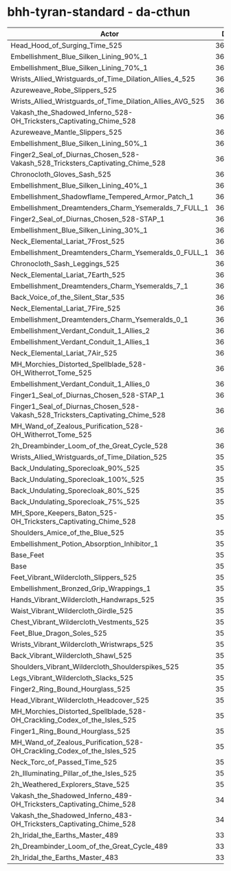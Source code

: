 # bhh-tyran-standard - da-cthun
| Actor | DPS | Increase |
|---|:---:|:---:|
|Head_Hood_of_Surging_Time_525|369083|2.95%|
|Embellishment_Blue_Silken_Lining_90%_1|368400|2.76%|
|Embellishment_Blue_Silken_Lining_70%_1|366271|2.17%|
|Wrists_Allied_Wristguards_of_Time_Dilation_Allies_4_525|366141|2.13%|
|Azureweave_Robe_Slippers_525|364803|1.76%|
|Wrists_Allied_Wristguards_of_Time_Dilation_Allies_AVG_525|364345|1.63%|
|Vakash_the_Shadowed_Inferno_528-OH_Tricksters_Captivating_Chime_528|363910|1.51%|
|Azureweave_Mantle_Slippers_525|363872|1.50%|
|Embellishment_Blue_Silken_Lining_50%_1|363859|1.49%|
|Finger2_Seal_of_Diurnas_Chosen_528-Vakash_528_Tricksters_Captivating_Chime_528|363581|1.42%|
|Chronocloth_Gloves_Sash_525|363028|1.26%|
|Embellishment_Blue_Silken_Lining_40%_1|362711|1.17%|
|Embellishment_Shadowflame_Tempered_Armor_Patch_1|362263|1.05%|
|Embellishment_Dreamtenders_Charm_Ysemeralds_7_FULL_1|362177|1.02%|
|Finger2_Seal_of_Diurnas_Chosen_528-STAP_1|362073|0.99%|
|Embellishment_Blue_Silken_Lining_30%_1|361804|0.92%|
|Neck_Elemental_Lariat_7Frost_525|361699|0.89%|
|Embellishment_Dreamtenders_Charm_Ysemeralds_0_FULL_1|361643|0.87%|
|Chronocloth_Sash_Leggings_525|361574|0.86%|
|Neck_Elemental_Lariat_7Earth_525|361391|0.80%|
|Embellishment_Dreamtenders_Charm_Ysemeralds_7_1|361344|0.79%|
|Back_Voice_of_the_Silent_Star_535|361323|0.79%|
|Neck_Elemental_Lariat_7Fire_525|361270|0.77%|
|Embellishment_Dreamtenders_Charm_Ysemeralds_0_1|360856|0.66%|
|Embellishment_Verdant_Conduit_1_Allies_2|360673|0.60%|
|Embellishment_Verdant_Conduit_1_Allies_1|360566|0.57%|
|Neck_Elemental_Lariat_7Air_525|360564|0.57%|
|MH_Morchies_Distorted_Spellblade_528-OH_Witherrot_Tome_525|360556|0.57%|
|Embellishment_Verdant_Conduit_1_Allies_0|360465|0.55%|
|Finger1_Seal_of_Diurnas_Chosen_528-STAP_1|360458|0.54%|
|Finger1_Seal_of_Diurnas_Chosen_528-Vakash_528_Tricksters_Captivating_Chime_528|360312|0.50%|
|MH_Wand_of_Zealous_Purification_528-OH_Witherrot_Tome_525|360198|0.47%|
|2h_Dreambinder_Loom_of_the_Great_Cycle_528|360176|0.47%|
|Wrists_Allied_Wristguards_of_Time_Dilation_525|359795|0.36%|
|Back_Undulating_Sporecloak_90%_525|359385|0.24%|
|Back_Undulating_Sporecloak_100%_525|359377|0.24%|
|Back_Undulating_Sporecloak_80%_525|359282|0.22%|
|Back_Undulating_Sporecloak_75%_525|359200|0.19%|
|MH_Spore_Keepers_Baton_525-OH_Tricksters_Captivating_Chime_528|359064|0.16%|
|Shoulders_Amice_of_the_Blue_525|358919|0.11%|
|Embellishment_Potion_Absorption_Inhibitor_1|358800|0.08%|
|Base_Feet|358675|0.05%|
|Base|358507|0.00%|
|Feet_Vibrant_Wildercloth_Slippers_525|358453|-0.02%|
|Embellishment_Bronzed_Grip_Wrappings_1|358323|-0.05%|
|Hands_Vibrant_Wildercloth_Handwraps_525|358168|-0.09%|
|Waist_Vibrant_Wildercloth_Girdle_525|358153|-0.10%|
|Chest_Vibrant_Wildercloth_Vestments_525|358128|-0.11%|
|Feet_Blue_Dragon_Soles_525|358112|-0.11%|
|Wrists_Vibrant_Wildercloth_Wristwraps_525|357986|-0.15%|
|Back_Vibrant_Wildercloth_Shawl_525|357953|-0.15%|
|Shoulders_Vibrant_Wildercloth_Shoulderspikes_525|357880|-0.17%|
|Legs_Vibrant_Wildercloth_Slacks_525|357856|-0.18%|
|Finger2_Ring_Bound_Hourglass_525|357754|-0.21%|
|Head_Vibrant_Wildercloth_Headcover_525|357540|-0.27%|
|MH_Morchies_Distorted_Spellblade_528-OH_Crackling_Codex_of_the_Isles_525|357448|-0.30%|
|Finger1_Ring_Bound_Hourglass_525|357301|-0.34%|
|MH_Wand_of_Zealous_Purification_528-OH_Crackling_Codex_of_the_Isles_525|357195|-0.37%|
|Neck_Torc_of_Passed_Time_525|356883|-0.45%|
|2h_Illuminating_Pillar_of_the_Isles_525|356019|-0.69%|
|2h_Weathered_Explorers_Stave_525|355587|-0.81%|
|Vakash_the_Shadowed_Inferno_489-OH_Tricksters_Captivating_Chime_528|346529|-3.34%|
|Vakash_the_Shadowed_Inferno_483-OH_Tricksters_Captivating_Chime_528|344236|-3.98%|
|2h_Iridal_the_Earths_Master_489|336049|-6.26%|
|2h_Dreambinder_Loom_of_the_Great_Cycle_489|335709|-6.36%|
|2h_Iridal_the_Earths_Master_483|332828|-7.16%|
